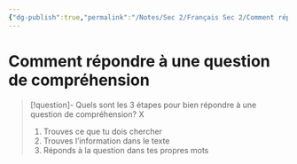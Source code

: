 ```yaml
---
{"dg-publish":true,"permalink":"/Notes/Sec 2/Français Sec 2/Comment répondre à une question de compréhension/"}
---
```


# Comment répondre à une question de compréhension

>[!question]- Quels sont les 3 étapes pour bien répondre à une question de compréhension? X
>1. Trouves ce que tu dois chercher
>2. Trouves l’information dans le texte
>3. Réponds à la question dans tes propres mots

